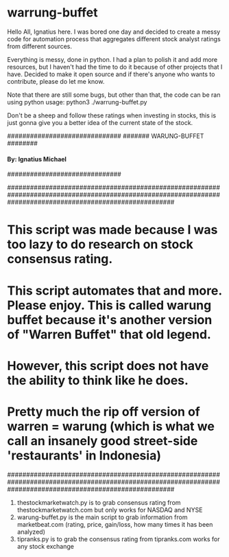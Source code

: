 # warrung-buffet
Hello All, Ignatius here.
I was bored one day and decided to create a messy code for automation process that aggregates different stock analyst ratings from different sources.

Everything is messy, done in python. I had a plan to polish it and add more resources, but I haven't had the time to do it because of other projects that I have. Decided to make it open source and if there's anyone who wants to contribute, please do let me know. 

Note that there are still some bugs, but other than that, the code can be ran using python
usage: python3 ./warrung-buffet.py

Don't be a sheep and follow these ratings when investing in stocks, this is just gonna give you a better idea of the current state of the stock.


##############################
####### WARUNG-BUFFET ########
#### By: Ignatius Michael ####
##############################
                                                    

############################################################################################################################################################
# This script was made because I was too lazy to do research on stock consensus rating.				  					   
# This script automates that and more. Please enjoy. This is called warung buffet because it's another version of "Warren Buffet" that old legend.	   
# However, this script does not have the ability to think like he does.						                                           
# Pretty much the rip off version of warren = warung (which is what we call an insanely good street-side 'restaurants' in Indonesia)		  	   
############################################################################################################################################################

1. thestockmarketwatch.py is to grab consensus rating from thestockmarketwatch.com but only works for NASDAQ and NYSE
2. warung-buffet.py is the main script to grab information from marketbeat.com (rating, price, gain/loss, how many times it has been analyzed)
3. tipranks.py is to grab the consensus rating from tipranks.com works for any stock exchange
